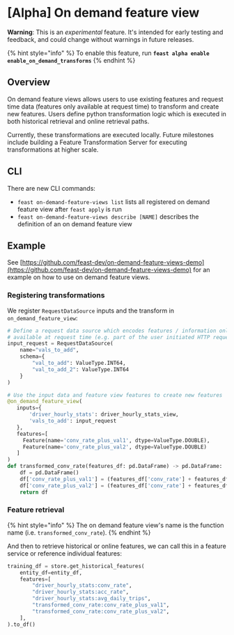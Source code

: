 # \[Alpha\] On demand feature view

**Warning**: This is an _experimental_ feature. It's intended for early testing and feedback, and could change without warnings in future releases.

{% hint style="info" %}
To enable this feature, run **`feast alpha enable enable_on_demand_transforms`**
{% endhint %}

## Overview

On demand feature views allows users to use existing features and request time data \(features only available at request time\) to transform and create new features. Users define python transformation logic which is executed in both historical retrieval and online retrieval paths.

Currently, these transformations are executed locally. Future milestones include building a Feature Transformation Server for executing transformations at higher scale.

## CLI

There are new CLI commands:

* `feast on-demand-feature-views list` lists all registered on demand feature view after `feast apply` is run
* `feast on-demand-feature-views describe [NAME]`  describes the definition of an on demand feature view

## Example

See [https://github.com/feast-dev/on-demand-feature-views-demo](https://github.com/feast-dev/on-demand-feature-views-demo) for an example on how to use on demand feature views.

### **Registering transformations**

We register `RequestDataSource` inputs and the transform in `on_demand_feature_view`:

```python
# Define a request data source which encodes features / information only 
# available at request time (e.g. part of the user initiated HTTP request)
input_request = RequestDataSource(
    name="vals_to_add",
    schema={
        "val_to_add": ValueType.INT64,
        "val_to_add_2": ValueType.INT64
    }
)

# Use the input data and feature view features to create new features
@on_demand_feature_view(
   inputs={
       'driver_hourly_stats': driver_hourly_stats_view,
       'vals_to_add': input_request
   },
   features=[
     Feature(name='conv_rate_plus_val1', dtype=ValueType.DOUBLE),
     Feature(name='conv_rate_plus_val2', dtype=ValueType.DOUBLE)
   ]
)
def transformed_conv_rate(features_df: pd.DataFrame) -> pd.DataFrame:
    df = pd.DataFrame()
    df['conv_rate_plus_val1'] = (features_df['conv_rate'] + features_df['val_to_add'])
    df['conv_rate_plus_val2'] = (features_df['conv_rate'] + features_df['val_to_add_2'])
    return df
```

### **Feature retrieval**

{% hint style="info" %}
The on demand feature view's name is the function name \(i.e. `transformed_conv_rate`\).
{% endhint %}

And then to retrieve historical or online features, we can call this in a feature service or reference individual features:

```python
training_df = store.get_historical_features(
    entity_df=entity_df,
    features=[
        "driver_hourly_stats:conv_rate",
        "driver_hourly_stats:acc_rate",
        "driver_hourly_stats:avg_daily_trips",
        "transformed_conv_rate:conv_rate_plus_val1",
        "transformed_conv_rate:conv_rate_plus_val2",
    ],
).to_df()
```

